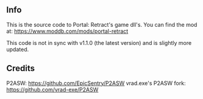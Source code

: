 ## Info

This is the source code to Portal: Retract's game dll's. You can find the mod at: https://www.moddb.com/mods/portal-retract

This code is not in sync with v1.1.0 (the latest version) and is slightly more updated.

## Credits

P2ASW: https://github.com/EpicSentry/P2ASW
vrad.exe's P2ASW fork: https://github.com/vrad-exe/P2ASW